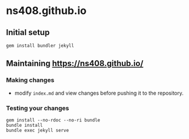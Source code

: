 # ns408.github.io

## Initial setup

```shell
gem install bundler jekyll
```

## Maintaining https://ns408.github.io/

### Making changes

- modify `index.md` and view changes before pushing it to the repository.

### Testing your changes

```
gem install --no-rdoc --no-ri bundle
bundle install
bundle exec jekyll serve
```
